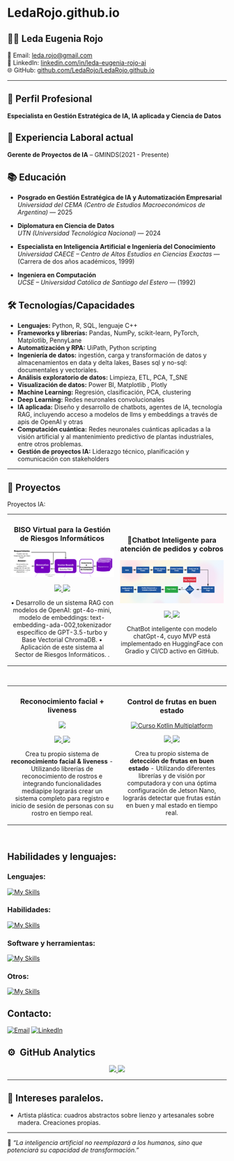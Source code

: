 # LedaRojo.github.io

## 👩‍💻 Leda Eugenia Rojo

📧 Email: [leda.rojo@gmail.com](mailto:leda.rojo@gmail.com)  
🔗 LinkedIn: [linkedin.com/in/leda-eugenia-rojo-ai](https://www.linkedin.com/in/leda-eugenia-rojo-ai-1b51992/)  
🌐 GitHub: [github.com/LedaRojo/LedaRojo.github.io](https://github.com/LedaRojo/LedaRojo.github.io)

---
## 🎯 Perfil Profesional
**Especialista en Gestión Estratégica de IA, IA aplicada y Ciencia de Datos**


## 💼 Experiencia Laboral actual
**Gerente de Proyectos de IA** – GMINDS(2021 - Presente)  


## 📚 Educación

- **Posgrado en Gestión Estratégica de IA y Automatización Empresarial**  
  *Universidad del CEMA (Centro de Estudios Macroeconómicos de Argentina)* — 2025

- **Diplomatura en Ciencia de Datos**  
  *UTN (Universidad Tecnológica Nacional)* — 2024

- **Especialista en Inteligencia Artificial e Ingeniería del Conocimiento**  
  *Universidad CAECE – Centro de Altos Estudios en Ciencias Exactas* — (Carrera de dos años académicos, 1999)

- **Ingeniera en Computación**  
  *UCSE – Universidad Católica de Santiago del Estero* — (1992)


## 🛠️ Tecnologías/Capacidades

- **Lenguajes:** Python, R, SQL, lenguaje C++
- **Frameworks y librerías:** Pandas, NumPy, scikit-learn, PyTorch, Matplotlib, PennyLane
- **Automatización y RPA:** UiPath, Python scripting
- **Ingeniería de datos:** ingestión, carga y transformación de datos y almacenamientos en data y delta lakes, Bases sql y no-sql: documentales y vectoriales.
- **Análisis exploratorio de datos:** Limpieza, ETL, PCA, T_SNE  
- **Visualización de datos:** Power BI, Matplotlib , Plotly
- **Machine Learning:** Regresión, clasificación, PCA, clustering  
- **Deep Learning:** Redes neuronales convolucionales  
- **IA aplicada:** Diseño y desarrollo de chatbots, agentes de IA, tecnología RAG, incluyendo acceso a modelos de llms y embeddings a través de apis de OpenAI y otras
- **Computación cuántica:** Redes neuronales cuánticas aplicadas a la visión artificial y al mantenimiento predictivo de plantas industriales, entre otros problemas.
- **Gestión de proyectos IA:** Liderazgo técnico, planificación y comunicación con stakeholders  


---
## 📂 Proyectos

Proyectos IA:
<table>
<tr>
<td width="50%">
<h3 align="center">BISO Virtual para la Gestión de Riesgos Informáticos</h3>
<div align="center">
<a href="https://github.com/LedaRojo/RAG_VMP" target="_blank"><img src="https://github.com/LedaRojo/RAG_VMP/blob/main/Rag.png"></a>
<p>
<a href="https://github.com/LedaRojo/RAG_VMP/actions/runs/18140924136" target="_blank">
<img src="https://img.shields.io/badge/-Youtube-green?style=for-the-badge&color=FF0000">
<a href="https://huggingface.co/spaces/LedaRojo/RAG_OpenAI_Python" target="_blank">
<img src="https://img.shields.io/badge/DEPLOY-FF6A00?style=for-the-badge&logo=huggingface&logoColor=white">
</a>
</p>
<p>•	Desarrollo de un sistema RAG con modelos de OpenAI: gpt-4o-mini, modelo de embeddings: text-embedding-ada-002,tokenizador específico de GPT-3.5-turbo y Base Vectorial ChromaDB.
•	Aplicación de este sistema al Sector de Riesgos Informáticos.
.</p>
</div>
                                                                                      
</td>

<td width="50%">
               <br>
<h3 align="center">🍦Chatbot Inteligente para atención de pedidos y cobros</h3>
<div align="center">                                       
<a href="https://github.com/LedaRojo/HeladeriaWeb" target="_blank"><img src="https://github.com/LedaRojo/HeladeriaWeb/blob/main/Icedifuso.png"></a>
<br>
<p>
<a href="https://github.com/AprendeIngenia/car_gesture_control" target="_blank">
<img src="https://img.shields.io/badge/C%C3%93DIGO-FF0000?style=for-the-badge&logo=github&logoColor=black">
</a>
<a href="https://github.com/LedaRojo/RAG_VMP/actions/runs/18140924136" target="_blank">
<img src="https://img.shields.io/badge/-Youtube-green?style=for-the-badge&color=FF0000">
</a>
</p>
</p>ChatBot inteligente con modelo chatGpt-4, cuyo MVP está implementado en HuggingFace con Gradio y CI/CD activo en GitHub.</p>
</div>                                                             
</table>                                                                                 
</div>
<br>

<table>
<tr>
<td width="50%">
<h3 align="center">Reconocimiento facial + liveness</h3>
<div align="center">
<a href="https://github.com/AprendeIngenia/Sistema-de-reconocimiento-facial-y-Liveness" target="_blank"><img src="https://github.com/AprendeIngenia/Sistema-de-reconocimiento-facial-y-Liveness/assets/85022752/7394c8a6-04cd-4a14-84bf-b27684ed92ba"></a>
<p>
<a href="https://github.com/AprendeIngenia/Sistema-de-reconocimiento-facial-y-Liveness" target="_blank">
<img src="https://img.shields.io/badge/C%C3%93DIGO-800080?style=for-the-badge&logo=github&logoColor=black">
</a>
<a href="https://youtu.be/ut2jSVonUbM?si=i3LNn5qrb8wUc6cs" target="_blank">
<img src="https://img.shields.io/badge/-Youtube-purple?style=for-the-badge&color=800080">
</a>
</p>
<p>Crea tu propio sistema de <strong>reconocimiento facial & liveness</strong> - Utilizando librerías de reconocimiento de rostros e integrando funcionalidades mediapipe lograrás crear un sistema completo para registro e inicio de sesión de personas con su rostro en tiempo real.</p>
</div>
                                                                                      
</td>       

<td width="50%">
<h3 align="center">Control de frutas en buen estado</h3>
<div align="center">
<a href="https://github.com/AprendeIngenia/Control-de-Calidad-de-Frutas-Jetson-Nano" target="_blank"><img src="https://user-images.githubusercontent.com/85022752/164616917-64df6b75-fb4e-4251-85b6-84a945a59c61.jpg" width="400" alt="Curso Kotlin Multiplatform"></a>
<p>
<a href="https://github.com/AprendeIngenia/Control-de-Calidad-de-Frutas-Jetson-Nano" target="_blank">
<img src="https://img.shields.io/badge/C%C3%93DIGO-80ffaa?style=for-the-badge&logo=github&logoColor=black">
</a>
<a href="https://youtu.be/Qjj1Fi3hd9s?si=fUmLWBCr25HAknXp" target="_blank">
<img src="https://img.shields.io/badge/-Youtube-green?style=for-the-badge&color=3fFD7f">
</a>
</p>
<p>Crea tu propio sistema de <strong>detección de frutas en buen estado</strong> - Utilizando diferentes librerías y de visión por computadora y con una óptima configuración de Jetson Nano, lograrás detectar que frutas están en buen y mal estado en tiempo real.</p>
</div>
                                                                                      
</td>  
</table>                                                                                 
</div>
<br>

## Habilidades y lenguajes:

### Lenguajes:
[![My Skills](https://skillicons.dev/icons?i=py,arduino,matlab,cpp&perline=4)](https://skillicons.dev)

### Habilidades:
[![My Skills](https://skillicons.dev/icons?i=git,github,gitlab,anaconda,autocad&perline=9)](https://skillicons.dev)

### Software y herramientas:
[![My Skills](https://skillicons.dev/icons?i=opencv,pytorch,tensorflow,sklearn,flask,pycharm,vscode,stackoverflow&perline=9)](https://skillicons.dev)

### Otros:
[![My Skills](https://skillicons.dev/icons?i=sketchup,pr&perline=6)](https://skillicons.dev)

## Contacto:
<a href="mailto:aprende.ingenia@gmail.com"><img alt="Email" src="https://img.shields.io/badge/Email-aprende.ingenia@gmail.com-blue?style=flat-square&logo=gmail"></a>
<a href="https://twitter.com/santiagsanchezr"><img alt="LinkedIn" src="https://img.shields.io/twitter/follow/santiagsanchezr"></a>

## ⚙️ &nbsp;GitHub Analytics

<p align="center">
  <a href="https://github.com/AprendeIngenia">
    <img height="180em" src="https://github-readme-stats-eight-theta.vercel.app/api?username=AprendeIngenia&show_icons=true&theme=algolia&include_all_commits=true&count_private=true"/>
    <img height="180em" src="https://github-readme-stats-eight-theta.vercel.app/api/top-langs/?username=AprendeIngenia&layout=compact&langs_count=8&theme=algolia"/>
  </a>
</p>

---

## 🧠 Intereses paralelos.
- Artista plástica: cuadros abstractos sobre lienzo y artesanales sobre madera. Creaciones propias.

  
---



🧠 *“La inteligencia artificial no reemplazará a los humanos, sino que potenciará su capacidad de transformación.”*

